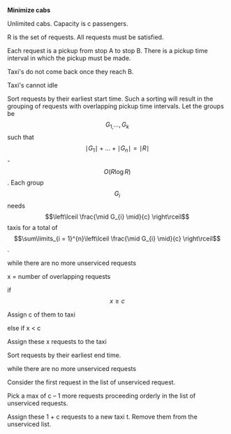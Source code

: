 **Minimize cabs**

Unlimited cabs. Capacity is c passengers.

R is the set of requests. All requests must be satisfied.

Each request is a pickup from stop A to stop B. There is a pickup time
interval in which the pickup must be made.

Taxi's do not come back once they reach B.

Taxi's cannot idle

Sort requests by their earliest start time. Such a sorting will result
in the grouping of requests with overlapping pickup time intervals. Let
the groups be$$G_{1,}\ldots,G_{k}$$ such that
$${{{\mid G_{1} \mid} + \ldots} + {\mid G_{n} \mid}} = {\mid R \mid}$$ -
$$O{({R\log R})}$$. Each group
$$G_{i}$$needs$$\left\lceil \frac{\mid G_{i} \mid}{c} \right\rceil$$taxis
for a total of
$$\sum\limits_{i = 1}^{n}\left\lceil \frac{\mid G_{i} \mid}{c} \right\rceil$$.

while there are no more unserviced requests

x = number of overlapping requests

if$$x \geq c$$

Assign c of them to taxi

else if x \< c

Assign these x requests to the taxi

Sort requests by their earliest end time.

while there are no more unserviced requests

Consider the first request in the list of unserviced request.

Pick a max of c – 1 more requests proceeding orderly in the list of
unserviced requests.

Assign these 1 + c requests to a new taxi t. Remove them from the
unserviced list.
